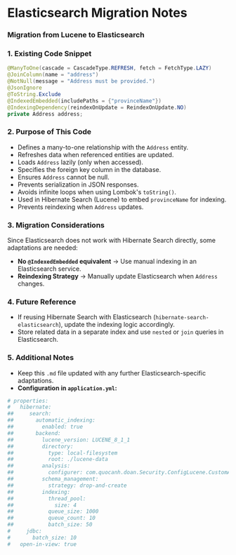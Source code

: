 # Elasticsearch Migration Notes

### **Migration from Lucene to Elasticsearch**

### **1. Existing Code Snippet**

```java
@ManyToOne(cascade = CascadeType.REFRESH, fetch = FetchType.LAZY)
@JoinColumn(name = "address")
@NotNull(message = "Address must be provided.")
@JsonIgnore
@ToString.Exclude
@IndexedEmbedded(includePaths = {"provinceName"})
@IndexingDependency(reindexOnUpdate = ReindexOnUpdate.NO)
private Address address;
```

### **2. Purpose of This Code**

- Defines a many-to-one relationship with the `Address` entity.
- Refreshes data when referenced entities are updated.
- Loads `Address` lazily (only when accessed).
- Specifies the foreign key column in the database.
- Ensures `Address` cannot be null.
- Prevents serialization in JSON responses.
- Avoids infinite loops when using Lombok's `toString()`.
- Used in Hibernate Search (Lucene) to embed `provinceName` for indexing.
- Prevents reindexing when `Address` updates.

### **3. Migration Considerations**

Since Elasticsearch does not work with Hibernate Search directly, some adaptations are needed:

- **No `@IndexedEmbedded` equivalent** → Use manual indexing in an Elasticsearch service.
- **Reindexing Strategy** → Manually update Elasticsearch when `Address` changes.

### **4. Future Reference**

- If reusing Hibernate Search with Elasticsearch (`hibernate-search-elasticsearch`), update the indexing logic accordingly.
- Store related data in a separate index and use `nested` or `join` queries in Elasticsearch.

### **5. Additional Notes**

- Keep this `.md` file updated with any further Elasticsearch-specific adaptations.
- **Configuration in `application.yml`:**

```yaml
# properties:
#   hibernate:
##     search:
##       automatic_indexing:
##         enabled: true
##       backend:
##         lucene_version: LUCENE_8_1_1
##         directory:
##           type: local-filesystem
##           root: ./lucene-data
##         analysis:
##           configurer: com.quocanh.doan.Security.ConfigLucene.CustomAnalyzerConfigurer
##         schema_management:
##           strategy: drop-and-create
##         indexing:
##           thread_pool:
##             size: 4
##           queue_size: 1000
##           queue_count: 10
##           batch_size: 50
#     jdbc:
#       batch_size: 10
#   open-in-view: true
```

